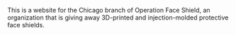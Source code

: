 This is a website for the Chicago branch of Operation Face Shield, an organization that is giving away 3D-printed and injection-molded protective face shields.
